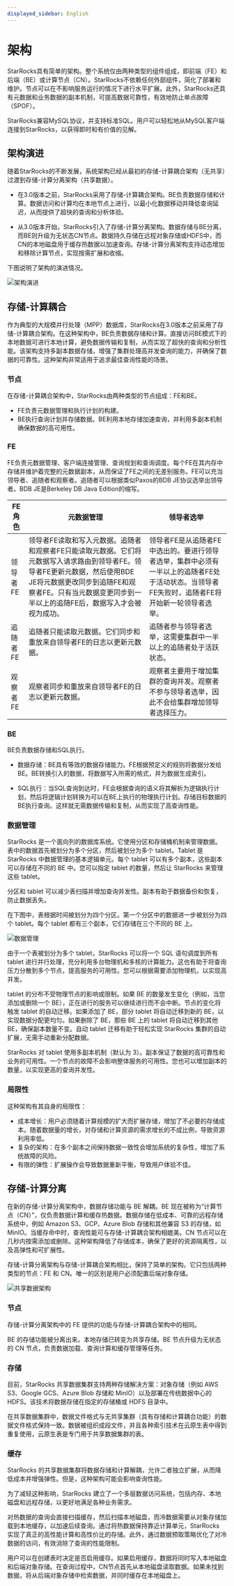 ```yaml
---
displayed_sidebar: English
---
```


# 架构

StarRocks具有简单的架构。整个系统仅由两种类型的组件组成，即前端（FE）和后端（BE）或计算节点（CN）。StarRocks不依赖任何外部组件，简化了部署和维护。节点可以在不影响服务运行的情况下进行水平扩展。此外，StarRocks还具有元数据和业务数据的副本机制，可提高数据可靠性，有效地防止单点故障（SPOF）。

StarRocks兼容MySQL协议，并支持标准SQL。用户可以轻松地从MySQL客户端连接到StarRocks，以获得即时和有价值的见解。

## 架构演进

随着StarRocks的不断发展，系统架构已经从最初的存储-计算耦合架构（无共享）过渡到存储-计算分离架构（共享数据）。

- 在3.0版本之前，StarRocks采用了存储-计算耦合架构。BE负责数据存储和计算。数据访问和计算均在本地节点上进行，以最小化数据移动并降低查询延迟，从而提供了超快的查询和分析体验。

- 从3.0版本开始，StarRocks引入了存储-计算分离架构。数据存储与BE分离，而BE则升级为无状态CN节点。数据持久存储在远程对象存储或HDFS中，而CN的本地磁盘用于缓存热数据以加速查询。存储-计算分离架构支持动态增加和移除计算节点，实现按需扩展和收缩。

下图说明了架构的演进情况。

![架构演进](../assets/architecture_evolution.png)

## 存储-计算耦合

作为典型的大规模并行处理（MPP）数据库，StarRocks在3.0版本之前采用了存储-计算耦合架构。在这种架构中，BE负责数据存储和计算。直接访问BE模式下的本地数据可进行本地计算，避免数据传输和复制，从而实现了超快的查询和分析性能。该架构支持多副本数据存储，增强了集群处理高并发查询的能力，并确保了数据的可靠性。这种架构非常适用于追求最佳查询性能的场景。

### 节点

在存储-计算耦合架构中，StarRocks由两种类型的节点组成：FE和BE。

- FE负责元数据管理和执行计划的构建。
- BE执行查询计划并存储数据。BE利用本地存储加速查询，并利用多副本机制确保数据的高可用性。

### FE

FE负责元数据管理、客户端连接管理、查询规划和查询调度。每个FE在其内存中存储并维护着完整的元数据副本，从而保证了FE之间的无差别服务。FE可以充当领导者、追随者和观察者。追随者可以根据类似Paxos的BDB JE协议选举出领导者。BDB JE是Berkeley DB Java Edition的缩写。

| **FE角色** | **元数据管理**                                               | **领导者选举**                                              |
| ----------- | ------------------------------------------------------------ | ------------------------------------------------------------ |
| 领导者FE      | 领导者FE读取和写入元数据。追随者和观察者FE只能读取元数据。它们将元数据写入请求路由到领导者FE。领导者FE更新元数据，然后使用BDE JE将元数据更改同步到追随FE和观察者FE。只有当元数据变更同步到一半以上的追随FE后，数据写入才会被视为成功。 | 领导者FE是从追随者FE中选出的。要进行领导者选举，集群中必须有一半以上的追随者FE处于活动状态。当领导者FE失败时，追随者FE将开始新一轮领导者选举。 |
| 追随者FE    | 追随者只能读取元数据。它们同步和重放来自领导者FE的日志以更新元数据。 | 追随者参与领导者选举，这需要集群中一半以上的追随者处于活跃状态。 |
| 观察者FE   | 观察者同步和重放来自领导者FE的日志以更新元数据。     | 观察者主要用于增加集群的查询并发。观察者不参与领导者选举，因此不会给集群增加领导者选择压力。|

### BE

BE负责数据存储和SQL执行。

- 数据存储：BE具有等效的数据存储能力。FE根据预定义的规则将数据分发给BE。BE转换引入的数据，将数据写入所需的格式，并为数据生成索引。

- SQL执行：当SQL查询到达时，FE会根据查询的语义将其解析为逻辑执行计划，然后将逻辑计划转换为可以在BE上执行的物理执行计划。存储目标数据的BE执行查询。这样就无需数据传输和复制，从而实现了高查询性能。

### 数据管理
StarRocks 是一个面向列的数据库系统。它使用分区和存储桶机制来管理数据。表中的数据首先被划分为多个分区，然后被划分为多个 tablet。Tablet 是 StarRocks 中数据管理的基本逻辑单元。每个 tablet 可以有多个副本，这些副本可以存储在不同的 BE 中。您可以指定 tablet 的数量，然后让 StarRocks 来管理这些 tablet。

分区和 tablet 可以减少表扫描并增加查询并发性。副本有助于数据备份和恢复，防止数据丢失。

在下图中，表根据时间被划分为四个分区。第一个分区中的数据进一步被划分为四个 tablet。每个 tablet 都有三个副本，它们存储在三个不同的 BE 上。

![数据管理](../assets/data_manage.png)

由于一个表被划分为多个 tablet，StarRocks 可以将一个 SQL 语句调度到所有 tablet 进行并行处理，充分利用多台物理机和多核的计算能力。这也有助于将查询压力分散到多个节点，提高服务的可用性。您可以根据需要添加物理机，以实现高并发。

tablet 的分布不受物理节点的影响或限制。如果 BE 的数量发生变化（例如，当您添加或删除一个 BE），正在进行的服务可以继续进行而不会中断。节点的变化将触发 tablet 的自动迁移。如果添加了 BE，部分 tablet 将自动迁移到新的 BE，以实现数据分配更均匀。如果删除了 BE，那些 BE 上的 tablet 将自动迁移到其他 BE，确保副本数量不变。自动 tablet 迁移有助于轻松实现 StarRocks 集群的自动扩展，无需手动重新分配数据。

StarRocks 对 tablet 使用多副本机制（默认为 3）。副本保证了数据的高可靠性和业务的可用性。一个节点的故障不会影响整体服务的可用性。您也可以增加副本的数量，以实现更高的查询并发性。

### 局限性

这种架构有其自身的局限性：

- 成本增长：用户必须随着计算规模的扩大而扩展存储，增加了不必要的存储成本。随着数据量的增长，对存储和计算资源的需求增长的不成比例，导致资源利用率低。
- 复杂的架构：在多个副本之间保持数据一致性会增加系统的复杂性，增加了系统故障的风险。
- 有限的弹性：扩展操作会导致数据重新平衡，导致用户体验不佳。

## 存储-计算分离

在新的存储-计算分离架构中，数据存储功能与 BE 解耦。BE 现在被称为“计算节点（CN）”，仅负责数据计算和缓存热数据。数据存储在低成本、可靠的远程存储系统中，例如 Amazon S3、GCP、Azure Blob 存储和其他兼容 S3 的存储，如 MinIO。当缓存命中时，查询性能可与存储-计算耦合架构相媲美。CN 节点可以在几秒内按需添加或删除。这种架构降低了存储成本，确保了更好的资源隔离性，以及高弹性和可扩展性。

存储-计算分离架构与存储-计算耦合架构相比，保持了简单的架构。它只包括两种类型的节点：FE 和 CN。唯一的区别是用户必须配置后端对象存储。

![共享数据架构](../assets/architecture_shared_data.png)

### 节点

存储-计算分离架构中的 FE 提供的功能与存储-计算耦合架构中的相同。

BE 的存储功能被分离出来。本地存储已转变为共享存储。BE 节点升级为无状态的 CN 节点，负责数据加载、查询计算和缓存管理等任务。

### 存储

目前，StarRocks 共享数据集群支持两种存储解决方案：对象存储（例如 AWS S3、Google GCS、Azure Blob 存储和 MinIO）以及部署在传统数据中心的 HDFS。该技术将数据存储在指定的存储桶或 HDFS 目录中。

在共享数据集群中，数据文件格式与无共享集群（具有存储和计算耦合功能）的数据文件格式保持一致。数据被组织成段文件，并且各种索引技术在云原生表中得到重复使用，云原生表是专门用于共享数据集群的表。

### 缓存

StarRocks 的共享数据集群将数据存储和计算解耦，允许二者独立扩展，从而降低成本并增强弹性。但是，这种架构可能会影响查询性能。

为了减轻这种影响，StarRocks 建立了一个多层数据访问系统，包括内存、本地磁盘和远程存储，以更好地满足各种业务需求。

对热数据的查询会直接扫描缓存，然后扫描本地磁盘，而冷数据需要从对象存储加载到本地缓存，以加速后续查询。通过将热数据保持靠近计算单元，StarRocks 实现了真正的高性能计算和高性价比的存储。此外，通过数据预取策略优化了对冷数据的访问，有效消除了查询的性能限制。

用户可以在创建表时决定是否启用缓存。如果启用缓存，数据将同时写入本地磁盘和后端对象存储。在查询过程中，CN节点首先从本地磁盘读取数据。如果未找到数据，将从后端对象存储中检索数据，并同时缓存在本地磁盘上。